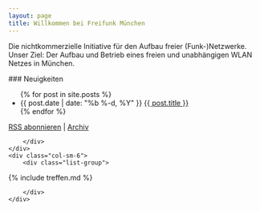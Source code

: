 ```yaml
---
layout: page
title: Willkommen bei Freifunk München
---
```


Die nichtkommerzielle Initiative für den Aufbau freier (Funk-)Netzwerke.
Unser Ziel: Der Aufbau und Betrieb eines freien und unabhängigen WLAN Netzes in München.

<div class="row">
    <div class="col-sm-6">
        <div class="list-group">

<div class="panel-heading" markdown="1">
### Neuigkeiten

<ul id="posts" class="posts">
{% for post in site.posts %}
  <li>
    <span class="post-date">{{ post.date | date: "%b %-d, %Y" }}</span>
    <a class="post-link" href="{{ post.url | prepend: site.baseurl }}">{{ post.title }}</a>
  </li>
{% endfor %}
</ul>

<script type="text/javascript">
  longlist(document.getElementById('posts'), {'perPage': 5});
</script>
<style type="text/css">
  .paging-controls {text-align: center;}
  .paging-controls a {color: green;}
  .paging-controls a:visited {color: #0069D6;}
  .paging-controls .prev {float: left;}
  .paging-controls .prev:before {content: "< neuere";}
  .paging-controls .next {float: right;}
  .paging-controls .next:after {content: "ältere >";}
  .paging-controls .elipsis:before {content: " ... ";}
</style>

<p class="rss-subscribe"><a href="{{ "/feed.xml" | prepend: site.baseurl }}">RSS abonnieren</a> | <a href="{{ "/archiv" | prepend: site.baseurl }}">Archiv</a></p>
</div>

        </div>
    </div>
    <div class="col-sm-6">
        <div class="list-group">

<div class="panel-heading" markdown="1">
{% include treffen.md %}
</div>

        </div>
    </div>

</div>
